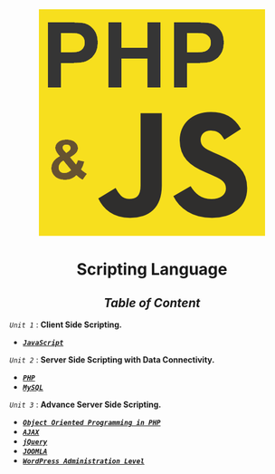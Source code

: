 <div align="center">

<img src="php_and_js.png" />

# **Scripting Language**

## _**Table of Content**_

</div>

_``Unit 1``_ : **Client Side Scripting.**

*   [**_``JavaScript``_**](Unit-1/JavaScript.md) 

_``Unit 2``_ : **Server Side Scripting with Data Connectivity.**

*   [**_``PHP``_**](Unit/Unit-1.md) 
*   [**_``MySQL``_**](Unit/Unit-1.md)

_``Unit 3``_ : **Advance Server Side Scripting.**

*   [**_``Object Oriented Programming in PHP``_**](Unit/Unit-1.md) 
*   [**_``AJAX``_**](Unit/Unit-1.md)
*   [**_``jQuery``_**](Unit/Unit-1.md)
*   [**_``JOOMLA``_**](Unit/Unit-1.md)
*   [**_``WordPress Administration Level``_**](Unit/Unit-1.md)

